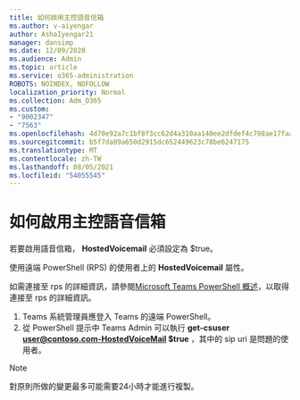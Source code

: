 ```yaml
---
title: 如何啟用主控語音信箱
ms.author: v-aiyengar
author: AshaIyengar21
manager: dansimp
ms.date: 12/09/2020
ms.audience: Admin
ms.topic: article
ms.service: o365-administration
ROBOTS: NOINDEX, NOFOLLOW
localization_priority: Normal
ms.collection: Adm_O365
ms.custom:
- "9002347"
- "7563"
ms.openlocfilehash: 4d70e92a7c1bf8f3cc62d4a310aa140ee2dfdef4c798ae17faa961736d9db500
ms.sourcegitcommit: b5f7da89a650d2915dc652449623c78be6247175
ms.translationtype: MT
ms.contentlocale: zh-TW
ms.lasthandoff: 08/05/2021
ms.locfileid: "54055545"
---
```

# <a name="how-to-enable-hosted-voicemail"></a>如何啟用主控語音信箱

若要啟用語音信箱， **HostedVoicemail** 必須設定為 $true。

使用遠端 PowerShell (RPS) 的使用者上的 **HostedVoicemail** 屬性。

如需連接至 rps 的詳細資訊，請參閱[Microsoft Teams PowerShell 概述](https://docs.microsoft.com/microsoftteams/teams-powershell-overview)，以取得連接至 rps 的詳細資訊。

1. Teams 系統管理員應登入 Teams 的遠端 PowerShell。
1. 從 PowerShell 提示中 Teams Admin 可以執行 **get-csuser user@contoso.com-HostedVoiceMail $true** ，其中的 sip uri 是問題的使用者。

> [!NOTE]
> 對原則所做的變更最多可能需要24小時才能進行複製。